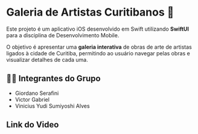 # Galeria de Artistas Curitibanos 🎨

Este projeto é um aplicativo iOS desenvolvido em Swift utilizando **SwiftUI** para a disciplina de Desenvolvimento Mobile.

O objetivo é apresentar uma **galeria interativa** de obras de arte de artistas ligados à cidade de Curitiba, permitindo ao usuário navegar pelas obras e visualizar detalhes de cada uma.


## 👨‍💻 Integrantes do Grupo

- Giordano Serafini
- Victor Gabriel
- Vinicius Yudi Sumiyoshi Alves

## Link do Video
